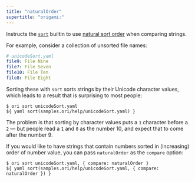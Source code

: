 ```yaml
---
title: "naturalOrder"
supertitle: "origami:"
---
```


Instructs the [`sort`](sort.html) builtin to use [natural sort order](https://en.wikipedia.org/wiki/Natural_sort_order) when comparing strings.

For example, consider a collection of unsorted file names:

```yaml
# unicodeSort.yaml
file9: File Nine
file7: File Seven
file10: File Ten
file8: File Eight
```

Sorting these with `sort` sorts strings by their Unicode character values, which leads to a result that is surprising to most people:

```console
$ ori sort unicodeSort.yaml
${ yaml sort(samples.ori/help/unicodeSort.yaml) }
```

The problem is that sorting by character values puts a `1` character before a `2` — but people read a `1` and `0` as the number 10, and expect that to come after the number 9.

If you would like to have strings that contain numbers sorted in (increasing) order of number value, you can pass `naturalOrder` as the `compare` option:

```console
$ ori sort unicodeSort.yaml, { compare: naturalOrder }
${ yaml sort(samples.ori/help/unicodeSort.yaml, { compare: naturalOrder }) }
```
